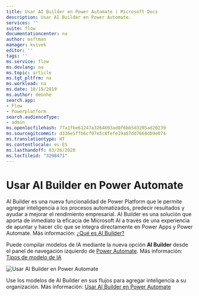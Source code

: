 ```yaml
---
title: Usar AI Builder en Power Automate | Microsoft Docs
description: Usar AI Builder en Power Automate.
services: ''
suite: flow
documentationcenter: na
author: msftman
manager: kvivek
editor: ''
tags: ''
ms.service: flow
ms.devlang: na
ms.topic: article
ms.tgt_pltfrm: na
ms.workload: na
ms.date: 10/15/2019
ms.author: deonhe
search.app:
- Flow
- Powerplatform
search.audienceType:
- admin
ms.openlocfilehash: 77a1fbe61247a3264693ad0f6bb5d3205ad20239
ms.sourcegitcommit: d336e5ffb6cf07e5c8fefe19a87dd7668db9e074
ms.translationtype: HT
ms.contentlocale: es-ES
ms.lasthandoff: 03/26/2020
ms.locfileid: "3298471"
---
```

# <a name="use-ai-builder-in-power-automate"></a>Usar AI Builder en Power Automate



AI Builder es una nueva funcionalidad de Power Platform que le permite agregar inteligencia a los procesos automatizados, predecir resultados y ayudar a mejorar el rendimiento empresarial. AI Builder es una solución que aporta de inmediato la eficacia de Microsoft AI a través de una experiencia de apuntar y hacer clic que se integra directamente en Power Apps y Power Automate. Más información: [¿Qué es AI Builder?](/ai-builder/)

Puede compilar modelos de IA mediante la nueva opción **AI Builder** desde el panel de navegación izquierdo de [Power Automate](https://flow.microsoft.com). Más información: [Tipos de modelo de IA](/ai-builder/model-types)

![Usar AI Builder en Power Automate](./media/use-ai-builder/ai_builder.png "AI Builder en Power Automate")


Use los modelos de AI Builder en sus flujos para agregar inteligencia a su organización. Más información: [Usar AI Builder en Power Automate](/ai-builder/use-in-flow-overview)


